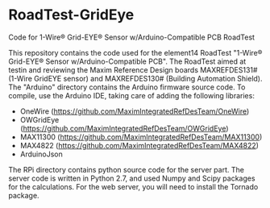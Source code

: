 # RoadTest-GridEye
Code for  1-Wire® Grid-EYE® Sensor w/Arduino-Compatible PCB RoadTest

This repository contains the code used for the element14 RoadTest "1-Wire® Grid-EYE® Sensor w/Arduino-Compatible PCB".
The RoadTest aimed at testin and reviewing the Maxim Reference Design boards MAXREFDES131# (1-Wire GridEYE sensor) and MAXREFDES130# (Building Automation Shield).
The "Arduino" directory contains the Arduino firmware source code. To compile, use the Arduino IDE, taking care of adding the following libraries:
- OneWire (https://github.com/MaximIntegratedRefDesTeam/OneWire)
- OWGridEye (https://github.com/MaximIntegratedRefDesTeam/OWGridEye)
- MAX11300 (https://github.com/MaximIntegratedRefDesTeam/MAX11300)
- MAX4822 (https://github.com/MaximIntegratedRefDesTeam/MAX4822)
- ArduinoJson

The RPi directory contains python source code for the server part.
The server code is written in Python 2.7, and used Numpy and Scipy packages for the calculations.
For the web server, you will need to install the Tornado package.